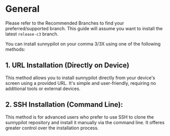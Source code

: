 # **General**

Please refer to the Recommended Branches to find your preferred/supported branch. This guide will assume you want to install the latest `release-c3` branch.

You can install sunnypilot on your comma 3/3X using one of the following methods:

## 1. **URL Installation (Directly on Device)**
This method allows you to install sunnypilot directly from your device's screen using a provided URL. It's simple and user-friendly, requiring no additional tools or external devices.

## 2. **SSH Installation (Command Line):**
This method is for advanced users who prefer to use SSH to clone the sunnypilot repository and install it manually via the command line. It offeres greater control over the installation process.
